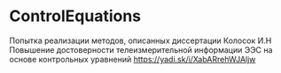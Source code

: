 # ControlEquations

Попытка реализации методов, описанных диссертации Колосок И.Н Повышение достоверности телеизмерительной информации ЭЭС на основе контрольных уравнений https://yadi.sk/i/XabARrehWJAljw
